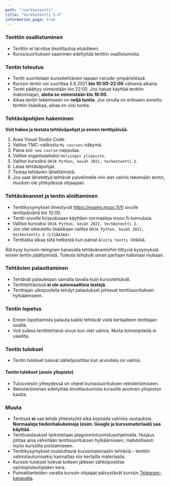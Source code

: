```yaml
---
path: "/verkkotentti"
title: "Verkkotentti 5.6"
information_page: true
---
```


### Tenttiin osallistuminen

* Tenttiin ei tarvitse ilmoittautua etukäteen.
* Kurssisuorituksen saaminen edellyttää tenttiin osallistumista.

### Tentin toteutus

* Tentti suoritetaan kurssitehtävien tapaan vscode-ympäristössä.
* Kurssin tentin voi suorittaa 5.6.2021 **klo 10:00-22:00** välisenä aikana.
* Tentti päättyy viimeistään klo 22:00. Jos haluat käyttää tenttiin maksimiajan, **aloita se viimeistään klo 18:00**.
* Aikaa tentin tekemiseen on **neljä tuntia**. Jos sinulla on erikseen annettu tenttiin lisäaikaa, aikaa on viisi tuntia.

### Tehtäväpohjien hakeminen

**Voit hakea ja testata tehtäväpohjat jo ennen tenttipäivää.**

1. Avaa Visual Studio Code.
2. Valitse TMC-valikosta `My courses`-näkymä.
3. Paina `Add new course`-nappulaa.
4. Valitse organisaatioksi `Helsingin yliopisto`.
5. Valitse kurssiksi `OHJA Python, kevät 2021, Verkkotentti 2`.
6. Lataa tehtäväpohjat.
7. Testaa tehtävien lähettämistä.
8. Jos saat lähetettyä tehtävät palvelimelle niin olet valmis tekemään tentin, muutoin ole yhteydessä ohjaajaan.

### Tehtävänannot ja tentin aloittaminen

* Tenttikysymykset ilmestyvät <a href="https://exams.mooc.fi/fi">https://exams.mooc.fi/fi</a> sivulle tenttipäivänä klo 10:00.
* Tentti-sivuille kirjaudutaan käyttäen normaaleja mooc.fi-tunnuksia.
* Valitse kurssiksi `OHJA Python, kevät 2021, Verkkotentti 2`.
* Jos olet oikeutettu lisäaikaan valitse `OHJA Python, kevät 2021, Verkkotentti 2 (LISÄAIKA)`.
* Tenttiaika alkaa siitä hetkestä kun painat `Aloita tentti` -linkkiä.

<notice>
Älä kysy kurssin-telegram kanavalla tehtävänantoihin liittyviä kysymyksiä ennen tentin päättymistä. Toteuta tehtävät oman parhaan tulkintasi mukaan.
</notice>

### Tehtävien palauttaminen

* Tehtävät palautetaan samalla tavalla kuin kurssitehtävät.
* Tenttitehtävissä **ei ole automaattisia testejä**.
* Tenttiajan ulkopuolella tehdyt palautukset johtavat tenttisuorituksen hylkäämiseen.

### Tentin lopetus

* Ennen lopettamista palauta kaikki tehtävät vielä kertaalleen tenttiajan sisällä.
* Voit sulkea tenttitehtävä-sivun kun olet valmis. Muita toimenpiteitä ei vaadita.

### Tentin tulokset

* Tentin tulokset tulevat sähköpostitse kun arvostelu on valmis.

#### Tentin tulokset (avoin yliopisto)

* Tulosviestin yhteydessä on ohjeet kurssisuorituksen rekisteröimiseen.
* Rekisteröiminen edellyttää ilmoittautumista kurssille avoimen yliopiston kautta.

### Muuta

* Tentissä **ei** saa tehdä yhteistyötä eikä kopioida valmiita vastauksia. **Normaaleja tiedonhakukeinoja (esim. Google ja kurssimateriaali) saa käyttää.**
* Tenttivastaukset tarkistetaan plagoinnintunnistusohjelmalla. Huijaus johtaa aina vähintään tenttisuorituksen hylkäämiseen, mahdollisesti myös kurssilta poistamiseen.
* Tenttikysymykset muistuttavat kurssimateriaalin tehtäviä - tenttiin valmistautumiseksi kannattaa siis kertailla materiaalia.
* Kurssin tulokset tulevat kokeen jälkeen sähköpostitse opintopisteohjeiden kera.
* Pulmatilanteiden varalta kurssin ohjaajat päivystävät kurssin [Telegram-kanavalla](https://t.me/python_hy).
